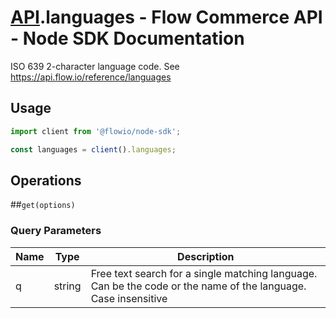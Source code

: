 # [API](README.md).languages - Flow Commerce API - Node SDK Documentation

ISO 639 2-character language code. See https://api.flow.io/reference/languages

## Usage

```JavaScript
import client from '@flowio/node-sdk';

const languages = client().languages;
```

## Operations

##`get(options)`


### Query Parameters

| Name  | Type | Description |
| ---- | ---- | ---- |
| q | string | Free text search for a single matching language. Can be the code or the name of the language. Case insensitive |

